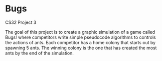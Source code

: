 # Bugs
CS32 Project 3

The goal of this project is to create a graphic simulation of a game called Bugs! where competitors write simple pseudocode
algorithms to controls the actions of ants. Each competitor has a home colony that starts out by spawning 5 ants. The winning
colony is the one that has created the most ants by the end of the simulation.
